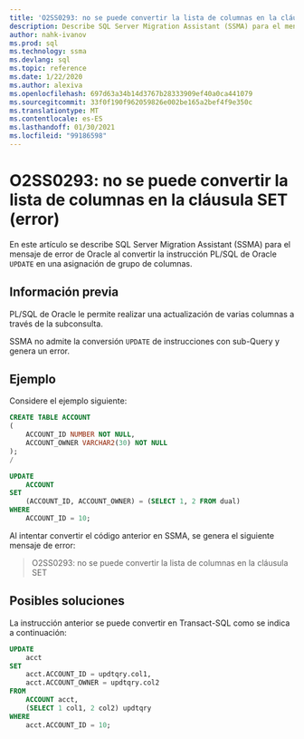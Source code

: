 ```yaml
---
title: 'O2SS0293: no se puede convertir la lista de columnas en la cláusula SET (error)'
description: Describe SQL Server Migration Assistant (SSMA) para el mensaje de error de Oracle al convertir la instrucción UPDATE de Oracle PL/SQL con la asignación de grupos de columnas.
author: nahk-ivanov
ms.prod: sql
ms.technology: ssma
ms.devlang: sql
ms.topic: reference
ms.date: 1/22/2020
ms.author: alexiva
ms.openlocfilehash: 697d63a34b14d3767b28333909ef40a0ca441079
ms.sourcegitcommit: 33f0f190f962059826e002be165a2bef4f9e350c
ms.translationtype: MT
ms.contentlocale: es-ES
ms.lasthandoff: 01/30/2021
ms.locfileid: "99186598"
---
```

# <a name="o2ss0293-columns-list-in-set-clause-cannot-be-converted-error"></a>O2SS0293: no se puede convertir la lista de columnas en la cláusula SET (error)

En este artículo se describe SQL Server Migration Assistant (SSMA) para el mensaje de error de Oracle al convertir la instrucción PL/SQL de Oracle `UPDATE` en una asignación de grupo de columnas.

## <a name="background"></a>Información previa

PL/SQL de Oracle le permite realizar una actualización de varias columnas a través de la subconsulta.

SSMA no admite la conversión `UPDATE` de instrucciones con sub-Query y genera un error.

## <a name="example"></a>Ejemplo

Considere el ejemplo siguiente:

```sql
CREATE TABLE ACCOUNT
(
    ACCOUNT_ID NUMBER NOT NULL,
    ACCOUNT_OWNER VARCHAR2(30) NOT NULL
);
/

UPDATE
    ACCOUNT
SET
    (ACCOUNT_ID, ACCOUNT_OWNER) = (SELECT 1, 2 FROM dual)
WHERE
    ACCOUNT_ID = 10;
```

Al intentar convertir el código anterior en SSMA, se genera el siguiente mensaje de error:

> O2SS0293: no se puede convertir la lista de columnas en la cláusula SET

## <a name="possible-remedies"></a>Posibles soluciones

La instrucción anterior se puede convertir en Transact-SQL como se indica a continuación:

```sql
UPDATE
    acct
SET
    acct.ACCOUNT_ID = updtqry.col1,
    acct.ACCOUNT_OWNER = updtqry.col2
FROM
    ACCOUNT acct,
    (SELECT 1 col1, 2 col2) updtqry
WHERE
    acct.ACCOUNT_ID = 10;
```
